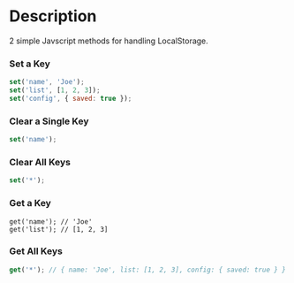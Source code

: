 # Description
2 simple Javscript methods for handling LocalStorage.

### Set a Key
```javascript
set('name', 'Joe');
set('list', [1, 2, 3]);
set('config', { saved: true });
```

### Clear a Single Key
```javascript
set('name');
```

### Clear All Keys
```javascript
set('*');
```

### Get a Key
```
get('name'); // 'Joe'
get('list'); // [1, 2, 3]
```


### Get All Keys
```javascript
get('*'); // { name: 'Joe', list: [1, 2, 3], config: { saved: true } }
```
